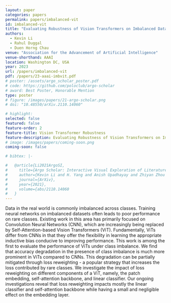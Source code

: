 ```yaml
---
layout: paper
categories: papers
permalink: papers/imbalanced-vit
id: imbalanced-vit
title: "Evaluating Robustness of Vision Transformers on Imbalanced Datasets"
authors: 
  - Kevin Li
  - Rahul Duggal
  - Duen Horng Chau
venue: "Association for the Advancement of Artificial Intelligence"
venue-shorthand: AAAI
location: Washington DC, USA
year: 2023
url: /papers/imbalanced-vit
pdf: /papers/23-aaai-imbvit.pdf
# poster: /assets/argo_scholar_poster.pdf
# code: https://github.com/poloclub/argo-scholar
# award: Best Poster, Honorable Mention
type: poster
# figure: /images/papers/21-argo-scholar.png
# doi: "10.48550/arXiv.2110.14060"

# highlight:
selected: false
featured: false
feature-order: 2
feature-title: Vision Transformer Robustness
feature-description: Evaluating Robustness of Vision Transformers on Imbalanced Datasets
# image: /images/papers/coming-soon.png
coming-soon: false

# bibtex: |-

#   @article{Li2021ArgoSI,
#     title={Argo Scholar: Interactive Visual Exploration of Literature in Browsers},
#     author={Kevin Li and H. Yang and Anish Upadhayay and Zhiyan Zhou and Jon Saad-Falcon and Duen Horng Chau},
#     journal={ArXiv},
#     year={2021},
#     volume={abs/2110.14060
#   }
---
```


Data in the real world is commonly imbalanced across classes. Training neural networks on imbalanced datasets often leads to poor performance on rare classes. Existing work in this area has primarily focused on Convolution Neural Networks (CNN), which are increasingly being replaced by Self-Attention-based Vision Transformers (ViT). Fundamentally, ViTs differ from CNNs in that they offer the flexibility in learning the appropriate inductive bias conducive to improving performance. This work is among the first to evaluate the performance of ViTs under class imbalance. We find that accuracy degradation in the presence of class imbalance is much more prominent in ViTs compared to CNNs. This degradation can be partially mitigated through loss reweighting - a popular strategy that increases the loss contributed by rare classes. We investigate the impact of loss reweighting on different components of a ViT, namely, the patch embedding, self-attention backbone, and linear classifier. Our ongoing investigations reveal that loss reweighting impacts mostly the linear classifier and self-attention backbone while having a small and negligible effect on the embedding layer.